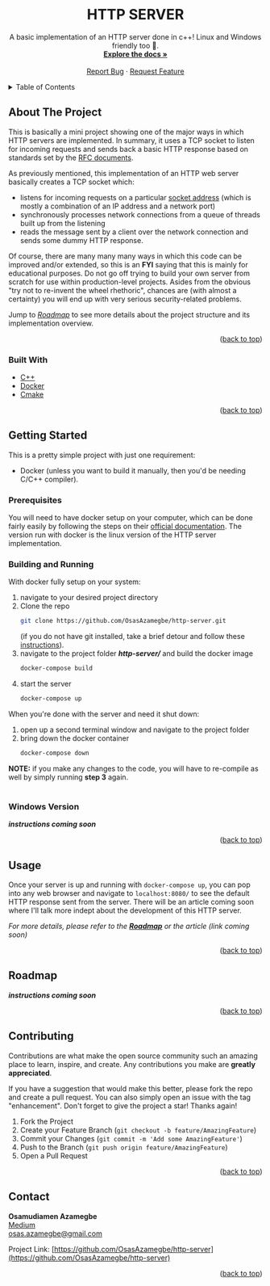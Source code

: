 <div id="top"></div>


<!-- PROJECT SHIELDS -->
<!--
*** I'm using markdown "reference style" links for readability.
*** Reference links are enclosed in brackets [ ] instead of parentheses ( ).
*** See the bottom of this document for the declaration of the reference variables
*** for contributors-url, forks-url, etc. This is an optional, concise syntax you may use.
*** https://www.markdownguide.org/basic-syntax/#reference-style-links
-->
<!-- [![Contributors][contributors-shield]][contributors-url]
[![Forks][forks-shield]][forks-url]
[![Stargazers][stars-shield]][stars-url]
[![Issues][issues-shield]][issues-url]
[![MIT License][license-shield]][license-url]
[![LinkedIn][linkedin-shield]][linkedin-url]
 -->


<!-- PROJECT LOGO -->
<br />
<div align="center">
<!--   <a href="https://github.com/othneildrew/Best-README-Template">
    <img src="images/logo.png" alt="Logo" width="80" height="80">
  </a> -->

  <h1 align="center">HTTP SERVER</h1>

  <p align="center">
    A basic implementation of an HTTP server done in c++! Linux and Windows friendly too 🙂.
    <br />
    <a href="https://github.com/OsasAzamegbe/http-server#readme"><strong>Explore the docs »</strong></a>
    <br />
    <br />
<!--     <a href="https://github.com/othneildrew/Best-README-Template">View Demo</a> -->
<!--     · -->
    <a href="https://github.com/OsasAzamegbe/http-server/issues">Report Bug</a>
    ·
    <a href="https://github.com/OsasAzamegbe/http-server/issues">Request Feature</a>
  </p>
</div>



<!-- TABLE OF CONTENTS -->
<details>
  <summary>Table of Contents</summary>
  <ol>
    <li>
      <a href="#about-the-project">About The Project</a>
      <ul>
        <li><a href="#built-with">Built With</a></li>
      </ul>
    </li>
    <li>
      <a href="#getting-started">Getting Started</a>
      <ul>
        <li><a href="#prerequisites">Prerequisites</a></li>
        <li><a href="#building-and-running">Building and Running</a></li>
        <li><a href="#windows-version">Windows Version</a></li>
      </ul>
    </li>
    <li><a href="#usage">Usage</a></li>
    <li><a href="#roadmap">Roadmap</a></li>
    <li><a href="#contributing">Contributing</a></li>
<!--     <li><a href="#license">License</a></li> -->
    <li><a href="#contact">Contact</a></li>
<!--     <li><a href="#acknowledgments">Acknowledgments</a></li> -->
  </ol>
</details>



<!-- ABOUT THE PROJECT -->
## About The Project

<!-- [![Product Name Screen Shot][product-screenshot]](https://example.com) -->

This is basically a mini project showing one of the major ways in which HTTP servers are implemented. In summary, it uses a TCP socket to listen for incoming requests and sends back a basic HTTP response based on standards set by the [RFC documents](https://www.ietf.org/standards/rfcs/).

As previously mentioned, this implementation of an HTTP web server basically creates a TCP socket which:
* listens for incoming requests on a particular [socket address](https://www.ibm.com/docs/en/aix/7.1?topic=addresses-socket-in-tcpip) (which is mostly a combination of an IP address and a network port)
* synchronously processes network connections from a queue of threads built up from the listening
* reads the message sent by a client over the network connection and sends some dummy HTTP response.

Of course, there are many many many ways in which this code can be improved and/or extended, so this is an **FYI** saying that this is mainly for educational purposes. Do not go off trying to build your own server from scratch for use within production-level projects. Asides from the obvious "try not to re-invent the wheel rhethoric", chances are (with almost a certainty) you will end up with very serious security-related problems.

Jump to *<a href="#roadmap">Roadmap</a>* to see more details about the project structure and its implementation overview.

<p align="right">(<a href="#top">back to top</a>)</p>



### Built With


* [C++](http://www.cplusplus.org/)
* [Docker](https://www.docker.com/)
* [Cmake](https://cmake.org/)

<p align="right">(<a href="#top">back to top</a>)</p>



<!-- GETTING STARTED -->
## Getting Started

This is a pretty simple project with just one requirement: 
* Docker (unless you want to build it manually, then you'd be needing C/C++ compiler).

### Prerequisites

You will need to have docker setup on your computer, which can be done fairly easily by following the steps on their [official documentation](https://docs.docker.com/get-docker/). The version run with docker is the linux version of the HTTP server implementation.


### Building and Running

With docker fully setup on your system:

1. navigate to your desired project directory
2. Clone the repo
   ```sh
   git clone https://github.com/OsasAzamegbe/http-server.git
   ```
   (if you do not have git installed, take a brief detour and follow these [instructions](https://git-scm.com/book/en/v2/Getting-Started-Installing-Git)).
3. navigate to the project folder *__http-server/__* and build the docker image
   ```sh
   docker-compose build
   ```
4. start the server
   ```sh
   docker-compose up
   ```

When you're done with the server and need it shut down:

1. open up a second terminal window and navigate to the project folder
2. bring down the docker container
   ```sh
   docker-compose down
   ```  
 **NOTE:** if you make any changes to the code, you will have to re-compile as well by simply running **step 3** again.
 </br></br>
   
### Windows Version

*__instructions coming soon__*


<p align="right">(<a href="#top">back to top</a>)</p>



<!-- USAGE EXAMPLES -->
## Usage

Once your server is up and running with `docker-compose up`, you can pop into any web browser and navigate to `localhost:8080/` to see the default HTTP response sent from the server. There will be an article coming soon where I'll talk more indept about the development of this HTTP server.

_For more details, please refer to the **<a href="#roadmap">Roadmap</a>** or the article (link coming soon)_

<p align="right">(<a href="#top">back to top</a>)</p>



<!-- ROADMAP -->
## Roadmap

*__instructions coming soon__*

<!-- 
- [x] Add Changelog
- [x] Add back to top links
- [] Add Additional Templates w/ Examples
- [] Add "components" document to easily copy & paste sections of the readme
- [] Multi-language Support
    - [] Chinese
    - [] Spanish

See the [open issues](https://github.com/othneildrew/Best-README-Template/issues) for a full list of proposed features (and known issues). -->

<p align="right">(<a href="#top">back to top</a>)</p>



<!-- CONTRIBUTING -->
## Contributing

Contributions are what make the open source community such an amazing place to learn, inspire, and create. Any contributions you make are **greatly appreciated**.

If you have a suggestion that would make this better, please fork the repo and create a pull request. You can also simply open an issue with the tag "enhancement".
Don't forget to give the project a star! Thanks again!

1. Fork the Project
2. Create your Feature Branch (`git checkout -b feature/AmazingFeature`)
3. Commit your Changes (`git commit -m 'Add some AmazingFeature'`)
4. Push to the Branch (`git push origin feature/AmazingFeature`)
5. Open a Pull Request

<p align="right">(<a href="#top">back to top</a>)</p>



<!-- LICENSE -->
<!-- ## License

Distributed under the MIT License. See `LICENSE.txt` for more information.

<p align="right">(<a href="#top">back to top</a>)</p>

 -->
<!-- CONTACT -->
## Contact

**Osamudiamen Azamegbe**
</br>[Medium](https://medium.com/@osas.azamegbe) 
</br>[osas.azamegbe@gmail.com](mailto:osas.azamegbe@gmail.com)

Project Link: [https://github.com/OsasAzamegbe/http-server](https://github.com/OsasAzamegbe/http-server)

<p align="right">(<a href="#top">back to top</a>)</p>



<!-- ACKNOWLEDGMENTS -->
<!-- ## Acknowledgments

Use this space to list resources you find helpful and would like to give credit to. I've included a few of my favorites to kick things off!

* [Choose an Open Source License](https://choosealicense.com)
* [GitHub Emoji Cheat Sheet](https://www.webpagefx.com/tools/emoji-cheat-sheet)
* [Malven's Flexbox Cheatsheet](https://flexbox.malven.co/)
* [Malven's Grid Cheatsheet](https://grid.malven.co/)
* [Img Shields](https://shields.io)
* [GitHub Pages](https://pages.github.com)
* [Font Awesome](https://fontawesome.com)
* [React Icons](https://react-icons.github.io/react-icons/search)

<p align="right">(<a href="#top">back to top</a>)</p> -->



<!-- MARKDOWN LINKS & IMAGES -->
<!-- https://www.markdownguide.org/basic-syntax/#reference-style-links -->
[contributors-shield]: https://img.shields.io/github/contributors/othneildrew/Best-README-Template.svg?style=for-the-badge
[contributors-url]: https://github.com/othneildrew/Best-README-Template/graphs/contributors
[forks-shield]: https://img.shields.io/github/forks/othneildrew/Best-README-Template.svg?style=for-the-badge
[forks-url]: https://github.com/othneildrew/Best-README-Template/network/members
[stars-shield]: https://img.shields.io/github/stars/othneildrew/Best-README-Template.svg?style=for-the-badge
[stars-url]: https://github.com/othneildrew/Best-README-Template/stargazers
[issues-shield]: https://img.shields.io/github/issues/othneildrew/Best-README-Template.svg?style=for-the-badge
[issues-url]: https://github.com/othneildrew/Best-README-Template/issues
[license-shield]: https://img.shields.io/github/license/othneildrew/Best-README-Template.svg?style=for-the-badge
[license-url]: https://github.com/othneildrew/Best-README-Template/blob/master/LICENSE.txt
[linkedin-shield]: https://img.shields.io/badge/-LinkedIn-black.svg?style=for-the-badge&logo=linkedin&colorB=555
[linkedin-url]: https://www.linkedin.com/in/osamudiamen-azamegbe/
[product-screenshot]: images/screenshot.png
